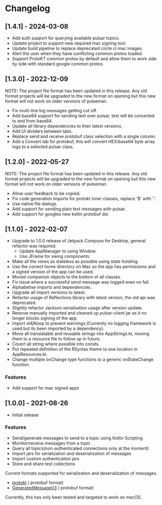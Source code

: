 # Changelog

## [1.4.1] - 2024-03-08

- Add auth support for querying available pulsar topics.
- Update project to support new required mac signing tool.
- Update build pipeline to replace deprecated circle ci mac images.
- Alert the user when they have conflicting common protos loaded.
- Support ProtoKT common protos by default and allow them to work side by side with standard google common protos.

## [1.3.0] - 2022-12-09

NOTE: The project file format has been updated in this release. Any old format projects will be upgraded to the new
format on opening but this new format will not work on older versions of pulseman.

- Fix multi-line log messages getting cut off.
- Add base64 support for sending text over pulsar, text will be converted to and from base64.
- Update all library dependencies to their latest versions.
- Add UI dividers between tabs.
- Replace send and receive protobuf class selection with a single column.
- Add a Convert tab for protobuf, this will convert HEX/base64 byte array logs to a selected pulsar class.

## [1.2.0] - 2022-05-27

NOTE: The project file format has been updated in this release. Any old format projects will be upgraded to the new
format on opening but this new format will not work on older versions of pulseman.

- Allow user feedback to be copied.
- Fix code generation imports for protokt inner classes, replace '$' with '.'.
- Use native file dialogs.
- Add support for sending plain text messages with pulsar.
- Add support for googles new kotlin protobuf dsl.

## [1.1.0] - 2022-02-07

- Upgrade to 1.0.0 release of Jetpack Compose for Desktop, general refactor was required.
    - Update AppManager to using Window.
    - Use JFrame for swing components.
- Make all the views as stateless as possible using state hoisting.
- Use the correct home directory on Mac so the app has permissions and a signed version of the app can be used.
- Moved companion objects to the bottom of all classes.
- Fix issue where a successful send message was logged even on fail.
- Alphabetise imports and dependencies.
- Upgrade all import versions to latest.
- Refactor usage of Reflections library with latest version, the old api was deprecated.
- Slightly refactor Jackson serialisation usage after version update.
- Remove manually imported and cleaned up pulsar-client jar as it no longer blocks signing of the app.
- import sl4jNoop to prevent warnings.(Currently no logging framework is used but its been imported by a dependency).
- Move all translatable and reusable strings into AppStrings.kt, moving them to a resource file to follow up in future.
- Covert all string where possible into consts.
- Put repeated definition of the RSyntax theme to one location in AppResources.kt.
- Change multiple onChange type functions to a generic onStateChange function.

### Features

- Add support for mac signed apps

## [1.0.0] - 2021-08-26

- Initial release

### Features

- Send/generate messages to send to a topic using Kotlin Scripting
- Monitor/receive messages from a topic
- Query all topics(non-authenticated connections only at the moment)
- Import jars for serialization and deserialization of messages
- Import custom authentication jars
- Store and share test collections

Current formats supported for serialization and deserialization of messages.

- [protokt](https://github.com/open-toast/protokt/blob/main/protokt-runtime/src/main/kotlin/com/toasttab/protokt/rt/KtMessage.kt) (
  protobuf format)
- [GeneratedMessageV3](https://www.javadoc.io/static/com.google.protobuf/protobuf-java/3.5.1/com/google/protobuf/GeneratedMessageV3.html) (
  protobuf format)

Currently, this has only been tested and targeted to work on macOS.
